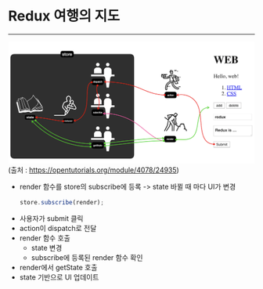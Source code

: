 # Redux 여행의 지도
---
![](images/2021-06-06-23-11-10.png)
(출처 : https://opentutorials.org/module/4078/24935)

- render 함수를 store의 subscribe에 등록 -> state 바뀔 때 마다 UI가 변경
    ```js
    store.subscribe(render);
    ```
- 사용자가 submit 클릭 
- action이 dispatch로 전달
- render 함수 호출
    - state 변경
    - subscribe에 등록된 render 함수 확인
- render에서 getState 호출
- state 기반으로 UI 업데이트